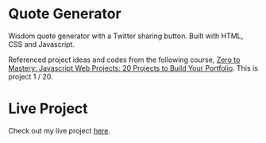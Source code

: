 # Quote Generator

Wisdom quote generator with a Twitter sharing button. 
Built with HTML, CSS and Javascript.

Referenced project ideas and codes from the following course, [Zero to Mastery: Javascript Web Projects: 20 Projects to Build Your Portfolio](https://academy.zerotomastery.io/p/javascript-projects).
This is project 1 / 20.

# Live Project

Check out my live project [here](https://littlepat101.github.io/quote-generator/).

